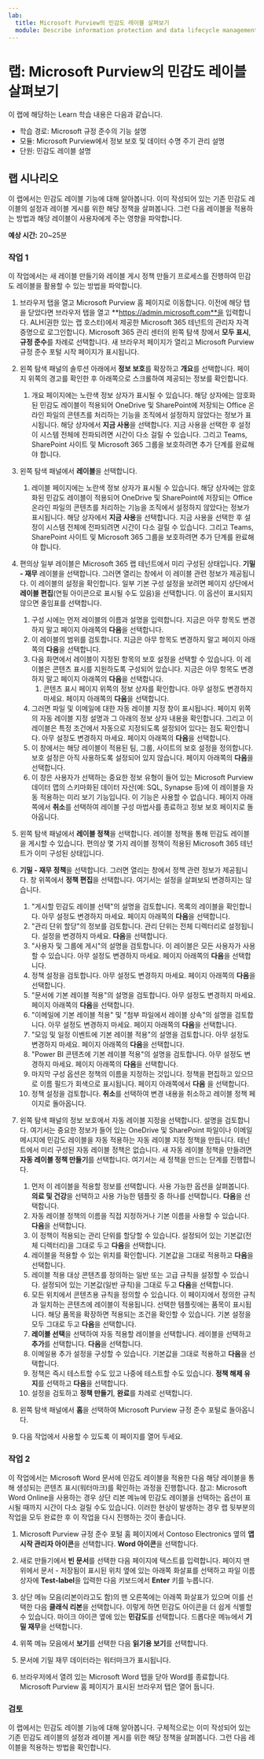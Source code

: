 ```yaml
---
lab:
  title: Microsoft Purview의 민감도 레이블 살펴보기
  module: Describe information protection and data lifecycle management in Microsoft Purview
---
```


# 랩: Microsoft Purview의 민감도 레이블 살펴보기

이 랩에 해당하는 Learn 학습 내용은 다음과 같습니다.

- 학습 경로: Microsoft 규정 준수의 기능 설명
- 모듈: Microsoft Purview에서 정보 보호 및 데이터 수명 주기 관리 설명
- 단원: 민감도 레이블 설명

## 랩 시나리오

이 랩에서는 민감도 레이블 기능에 대해 알아봅니다.  이미 작성되어 있는 기존 민감도 레이블의 설정과 레이블 게시를 위한 해당 정책을 살펴봅니다.   그런 다음 레이블을 적용하는 방법과 해당 레이블이 사용자에게 주는 영향을 파악합니다.

**예상 시간:** 20~25분

### 작업 1

이 작업에서는 새 레이블 만들기와 레이블 게시 정책 만들기 프로세스를 진행하여 민감도 레이블을 활용할 수 있는 방법을 파악합니다.

1. 브라우저 탭을 열고 Microsoft Purview 홈 페이지로 이동합니다.  이전에 해당 탭을 닫았다면 브라우저 탭을 열고 **https://admin.microsoft.com**을 입력합니다. ALH(권한 있는 랩 호스터)에서 제공한 Microsoft 365 테넌트의 관리자 자격 증명으로 로그인합니다. Microsoft 365 관리 센터의 왼쪽 탐색 창에서 **모두 표시**, **규정 준수**를 차례로 선택합니다.  새 브라우저 페이지가 열리고 Microsoft Purview 규정 준수 포털 시작 페이지가 표시됩니다.

1. 왼쪽 탐색 패널의 솔루션 아래에서 **정보 보호**를 확장하고 **개요**를 선택합니다. 페이지 위쪽의 경고를 확인한 후 아래쪽으로 스크롤하여 제공되는 정보를 확인합니다.
   1. 개요 페이지에는 노란색 정보 상자가 표시될 수 있습니다. 해당 상자에는 암호화된 민감도 레이블이 적용되어 OneDrive 및 SharePoint에 저장되는 Office 온라인 파일의 콘텐츠를 처리하는 기능을 조직에서 설정하지 않았다는 정보가 표시됩니다.  해당 상자에서 **지금 사용**을 선택합니다.  지금 사용을 선택한 후 설정이 시스템 전체에 전파되려면 시간이 다소 걸릴 수 있습니다. 그리고 Teams, SharePoint 사이트 및 Microsoft 365 그룹을 보호하려면 추가 단계를 완료해야 합니다.

1. 왼쪽 탐색 패널에서 **레이블**을 선택합니다.
   1. 레이블 페이지에는 노란색 정보 상자가 표시될 수 있습니다. 해당 상자에는 암호화된 민감도 레이블이 적용되어 OneDrive 및 SharePoint에 저장되는 Office 온라인 파일의 콘텐츠를 처리하는 기능을 조직에서 설정하지 않았다는 정보가 표시됩니다.  해당 상자에서 **지금 사용**을 선택합니다.  지금 사용을 선택한 후 설정이 시스템 전체에 전파되려면 시간이 다소 걸릴 수 있습니다. 그리고 Teams, SharePoint 사이트 및 Microsoft 365 그룹을 보호하려면 추가 단계를 완료해야 합니다.

1. 편의상 일부 레이블은 Microsoft 365 랩 테넌트에서 미리 구성된 상태입니다. **기밀 - 재무** 레이블을 선택합니다.  그러면 열리는 창에서 이 레이블 관련 정보가 제공됩니다.  이 레이블의 설정을 확인합니다.  일부 기본 구성 설정을 보려면 페이지 상단에서 **레이블 편집**(연필 아이콘으로 표시될 수도 있음)을 선택합니다. 이 옵션이 표시되지 않으면 줄임표를 선택합니다.
    1. 구성 시에는 먼저 레이블의 이름과 설명을 입력합니다.  지금은 아무 항목도 변경하지 말고  페이지 아래쪽의 **다음**을 선택합니다.
    1. 이 레이블의 범위를 검토합니다. 지금은 아무 항목도 변경하지 말고  페이지 아래쪽의 **다음**을 선택합니다.
    1. 다음 화면에서 레이블이 지정된 항목의 보호 설정을 선택할 수 있습니다. 이 레이블은 콘텐츠 표시를 지원하도록 구성되어 있습니다. 지금은 아무 항목도 변경하지 말고  페이지 아래쪽의 **다음**을 선택합니다.
        1. 콘텐츠 표시 페이지 위쪽의 정보 상자를 확인합니다.  아무 설정도 변경하지 마세요.  페이지 아래쪽의 **다음**을 선택합니다.
    1. 그러면 파일 및 이메일에 대한 자동 레이블 지정 창이 표시됩니다.  페이지 위쪽의 자동 레이블 지정 설명과 그 아래의 정보 상자 내용을 확인합니다.  그리고 이 레이블은 특정 조건에서 자동으로 지정되도록 설정되어 있다는 점도 확인합니다. 아무 설정도 변경하지 마세요.  페이지 아래쪽의 **다음**을 선택합니다.
    1. 이 창에서는 해당 레이블이 적용된 팀, 그룹, 사이트의 보호 설정을 정의합니다. 보호 설정은 아직 사용하도록 설정되어 있지 않습니다. 페이지 아래쪽의 **다음**을 선택합니다.
    1. 이 창은 사용자가 선택하는 중요한 정보 유형이 들어 있는 Microsoft Purview 데이터 맵의 스키마화된 데이터 자산(예: SQL, Synapse 등)에 이 레이블을 자동 적용하는 미리 보기 기능입니다.  이 기능은 사용할 수 없습니다. 페이지 아래쪽에서 **취소**를 선택하여 레이블 구성 마법사를 종료하고 정보 보호 페이지로 돌아옵니다.

1. 왼쪽 탐색 패널에서 **레이블 정책**을 선택합니다.  레이블 정책을 통해 민감도 레이블을 게시할 수 있습니다.  편의상 몇 가지 레이블 정책이 적용된 Microsoft 365 테넌트가 이미 구성된 상태입니다.

1. **기밀 - 재무 정책**을 선택합니다.  그러면 열리는 창에서 정책 관련 정보가 제공됩니다. 창 위쪽에서 **정책 편집**을 선택합니다.  여기서는 설정을 살펴보되 변경하지는 않습니다.
    1. "게시할 민감도 레이블 선택"의 설명을 검토합니다.  목록의 레이블을 확인합니다.  아무 설정도 변경하지 마세요.  페이지 아래쪽의 **다음**을 선택합니다.
    1. "관리 단위 할당"의 정보를 검토합니다. 관리 단위는 전체 디렉터리로 설정됩니다. 설정을 변경하지 마세요. **다음**을 선택합니다.  
    1. "사용자 및 그룹에 게시"의 설명을 검토합니다.  이 레이블은 모든 사용자가 사용할 수 있습니다.  아무 설정도 변경하지 마세요.  페이지 아래쪽의 **다음**을 선택합니다.
    1. 정책 설정을 검토합니다. 아무 설정도 변경하지 마세요.  페이지 아래쪽의 **다음**을 선택합니다.
    1. "문서에 기본 레이블 적용"의 설명을 검토합니다. 아무 설정도 변경하지 마세요.  페이지 아래쪽의 **다음**을 선택합니다.
    1. "이메일에 기본 레이블 적용" 및 "첨부 파일에서 레이블 상속"의 설명을 검토합니다. 아무 설정도 변경하지 마세요.  페이지 아래쪽의 **다음**을 선택합니다.
    1. "모임 및 일정 이벤트에 기본 레이블 적용"의 설명을 검토합니다. 아무 설정도 변경하지 마세요.  페이지 아래쪽의 **다음**을 선택합니다.
    1. "Power BI 콘텐츠에 기본 레이블 적용"의 설명을 검토합니다. 아무 설정도 변경하지 마세요.  페이지 아래쪽의 **다음**을 선택합니다.
    1. 마지막 구성 옵션은 정책의 이름을 지정하는 것입니다.  정책을 편집하고 있으므로 이름 필드가 회색으로 표시됩니다. 페이지 아래쪽에서 **다음** 을 선택합니다.
    1. 정책 설정을 검토합니다. **취소**를 선택하여 변경 내용을 취소하고 레이블 정책 페이지로 돌아옵니다.

1. 왼쪽 탐색 패널의 정보 보호에서 자동 레이블 지정을 선택합니다. 설명을 검토합니다. 여기서는 중요한 정보가 들어 있는 OneDrive 및 SharePoint 파일이나 이메일 메시지에 민감도 레이블을 자동 적용하는 자동 레이블 지정 정책을 만듭니다. 테넌트에서 미리 구성된 자동 레이블 정책은 없습니다. 새 자동 레이블 정책을 만들려면 **자동 레이블 정책 만들기**를 선택합니다.  여기서는 새 정책을 만드는 단계를 진행합니다.
    1. 먼저 이 레이블을 적용할 정보를 선택합니다.  사용 가능한 옵션을 살펴봅니다.  **의료 및 건강**을 선택하고 사용 가능한 템플릿 중 하나를 선택합니다.  **다음**을 선택합니다.
    1. 자동 레이블 정책의 이름을 직접 지정하거나 기본 이름을 사용할 수 있습니다.  **다음**을 선택합니다.
    1. 이 정책이 적용되는 관리 단위를 할당할 수 있습니다.  설정되어 있는 기본값(전체 디렉터리)을 그대로 두고 **다음**을 선택합니다.
    1. 레이블을 적용할 수 있는 위치를 확인합니다.  기본값을 그대로 적용하고 **다음**을 선택합니다.
    1. 레이블 적용 대상 콘텐츠를 정의하는 일반 또는 고급 규칙을 설정할 수 있습니다.  설정되어 있는 기본값(일반 규칙)을 그대로 두고 **다음**을 선택합니다.
    1. 모든 위치에서 콘텐츠용 규칙을 정의할 수 있습니다.  이 페이지에서 정의한 규칙과 일치하는 콘텐츠에 레이블이 적용됩니다.  선택한 템플릿에는 품목이 표시됩니다. 해당 품목을 확장하면 적용되는 조건을 확인할 수 있습니다.  기본 설정을 모두 그대로 두고 **다음**을 선택합니다.
    1. **레이블 선택**을 선택하여 자동 적용할 레이블을 선택합니다.  레이블을 선택하고 **추가**를 선택합니다. **다음**을 선택합니다.
    1. 이메일용 추가 설정을 구성할 수 있습니다. 기본값을 그대로 적용하고 **다음**을 선택합니다.
    1. 정책은 즉시 테스트할 수도 있고 나중에 테스트할 수도 있습니다.  **정책 해제 유지**를 선택하고 **다음**을 선택합니다.
    1. 설정을 검토하고 **정책 만들기**, **완료**를 차례로 선택합니다.

1. 왼쪽 탐색 패널에서 **홈**을 선택하여 Microsoft Purview 규정 준수 포털로 돌아옵니다.

1. 다음 작업에서 사용할 수 있도록 이 페이지를 열어 두세요.

### 작업 2

이 작업에서는 Microsoft Word 문서에 민감도 레이블을 적용한 다음 해당 레이블을 통해 생성되는 콘텐츠 표시(워터마크)를 확인하는 과정을 진행합니다. 참고: Microsoft Word Online을 사용하는 경우 상단 리본 메뉴에 민감도 레이블을 선택하는 옵션이 표시될 때까지 시간이 다소 걸릴 수도 있습니다.  이러한 현상이 발생하는 경우 랩 뒷부분의 작업을 모두 완료한 후 이 작업을 다시 진행하는 것이 좋습니다.

1. Microsoft Purview 규정 준수 포털 홈 페이지에서 Contoso Electronics 옆의 **앱 시작 관리자 아이콘**을 선택합니다. **Word 아이콘**을 선택합니다.  

1. 새로 만들기에서 **빈 문서**를 선택한 다음 페이지에 텍스트를 입력합니다.  페이지 맨 위에서 문서 - 저장됨이 표시된 위치 옆에 있는 아래쪽 화살표를 선택하고 파일 이름 상자에 **Test-label**을 입력한 다음 키보드에서 **Enter** 키를 누릅니다.

1. 상단 메뉴 모음(리본이라고도 함)의 맨 오른쪽에는 아래쪽 화살표가 있으며 이를 선택한 다음 **클래식 리본**을 선택합니다.  이렇게 하면 민감도 아이콘을 더 쉽게 식별할 수 있습니다. 마이크 아이콘 옆에 있는 **민감도**를 선택합니다. 드롭다운 메뉴에서 **기밀 재무**을 선택합니다.  

1. 위쪽 메뉴 모음에서 **보기**를 선택한 다음 **읽기용 보기**를 선택합니다.

1. 문서에 기밀 재무 데이터라는 워터마크가 표시됩니다.  

1. 브라우저에서 열려 있는 Microsoft Word 탭을 닫아 Word를 종료합니다. Microsoft Purview 홈 페이지가 표시된 브라우저 탭은 열어 둡니다.

### 검토

이 랩에서는 민감도 레이블 기능에 대해 알아봅니다.  구체적으로는 이미 작성되어 있는 기존 민감도 레이블의 설정과 레이블 게시를 위한 해당 정책을 살펴봅니다.   그런 다음 레이블을 적용하는 방법을 확인합니다.
